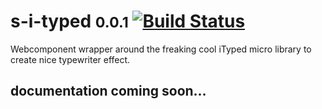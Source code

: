 # s-i-typed <small>0.0.1</small> [![Build Status](https://travis-ci.org/Coffeekraken/s-i-typed-component.svg?branch=release/{version})](https://travis-ci.org/Coffeekraken/s-i-typed-component)

Webcomponent wrapper around the freaking cool iTyped micro library to create nice typewriter effect.

## documentation coming soon...
